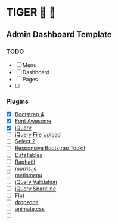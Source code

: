 # TIGER :tiger: :tiger2:

## Admin Dashboard Template

### TODO
- [ ] Menu
- [ ] Dashboard
- [ ] Pages
- [ ] 

### Plugins
- [x] [Bootstrap 4](https://github.com/twbs/bootstrap)
- [x] [Font Awesome](https://github.com/FortAwesome/Font-Awesome)
- [x] [jQuery](https://github.com/jquery/jquery)
- [ ] [jQuery File Upload](https://github.com/blueimp/jQuery-File-Upload)
- [ ] [Select 2](https://github.com/select2/select2)
- [ ] [Responsive Bootstrap Tookit](https://github.com/maciej-gurban/responsive-bootstrap-toolkit)
- [ ] [DataTables](https://datatables.net/download/index)
- [ ] [Raphaël](https://github.com/DmitryBaranovskiy/raphael/)
- [ ] [morris.js](https://github.com/morrisjs/morris.js)
- [ ] [metismenu](https://github.com/onokumus/metismenu)
- [ ] [jQuery Validation](https://github.com/jquery-validation/jquery-validation)
- [ ] [jQuery Sparkline](http://omnipotent.net/jquery.sparkline/#s-download)
- [ ] [Flot](http://www.flotcharts.org/)
- [ ] [dropzone](https://github.com/enyo/dropzone/)
- [ ] [animate.css](https://github.com/daneden/animate.css)
- [ ] []()
